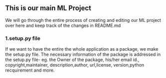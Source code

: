 ## This is our main ML Project

We will go through the entire process of creating and editing our ML project over here and keep track of the changes in README.md

### 1.setup.py file
If we want to have the entire the whole application as a package, we make the setup.py file. The necessary information of the package is addressed in the setup.py file- eg. the Owner of the package, his/her email id., copyright,maintainer, description,author, url,license, version,python recquirement and more.
